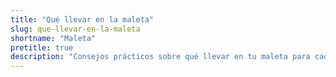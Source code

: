 ```yaml
---
title: "Qué llevar en la maleta"
slug: que-llevar-en-la-maleta
shortname: "Maleta"
pretitle: true
description: "Consejos prácticos sobre qué llevar en tu maleta para cada tipo de viaje, desde aventuras solitarias hasta escapadas románticas."
---
```



